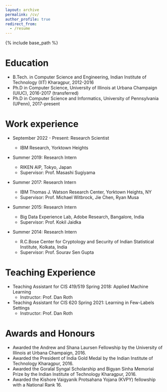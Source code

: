```yaml
---
layout: archive
permalink: /cv/
author_profile: true
redirect_from:
  - /resume
---
```


{% include base_path %}

Education
======
* B.Tech. in Computer Science and Engineering, Indian Institute of Technology (IIT) Kharagpur, 2012-2016
* Ph.D in Computer Science, University of Illinois at Urbana Champaign (UIUC), 2016-2017 (transferred)
* Ph.D in Computer Science and Informatics, University of Pennsylvania (UPenn), 2017-present

Work experience
======
* September 2022 - Present: Research Scientist
  * IBM Research, Yorktown Heights

* Summer 2019: Research Intern
  * RIKEN AIP, Tokyo, Japan
  * Supervisor: Prof. Masashi Sugiyama

* Summer 2017: Research Intern
  * IBM Thomas J. Watson Research Center, Yorktown Heights, NY
  * Supervisor: Prof. Michael Witbrock, Jie Chen, Ryan Musa
  
* Summer 2015: Research Intern
  * Big Data Experience Lab, Adobe Research, Bangalore, India
  * Supervisor: Prof. Kokil Jaidka

* Summer 2014: Research Intern
  * R.C.Bose Center for Cryptology and Security of Indian Statistical Institute, Kolkata, India
  * Supervisor: Prof. Sourav Sen Gupta
  
Teaching Experience
======
* Teaching Assistant for CIS 419/519 Spring 2018: Applied Machine Learning
  * Instructor: Prof. Dan Roth
* Teaching Assistant for CIS 620 Spring 2021: Learning in Few-Labels Settings
  * Instructor: Prof. Dan Roth

  
Awards and Honours
======
* Awarded the Andrew and Shana Laursen Fellowship by the University of Illinois at Urbana Champaign, 2016.
* Awarded the President of India Gold Medal by the Indian Institute of Technology Kharagpur, 2016.
* Awarded the Goralal Syngal Scholarship and Bigyan Sinha Memorial Prize by the Indian Institute of Technology Kharagpur, 2016.
* Awarded the Kishore Vaigyanik Protsahana Yojana (KVPY) fellowship with a National Rank 16.
